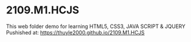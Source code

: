 # 2109.M1.HCJS

This web folder demo for learning HTML5, CSS3, JAVA SCRIPT & JQUERY
Pushished at: https://thuyle2000.github.io/2109.M1.HCJS
